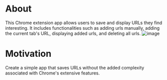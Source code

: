 # About 
This Chrome extension app allows users to save and display URLs they find interesting. It includes functionalities such as adding urls manually, adding the current tab's URL, displaying added urls, and deleting all urls.
![image](https://github.com/YuriMakaruk/53.-Deploy-the-final-version/assets/59933926/92acbf96-7d71-413c-a838-594356943c1e)
# Motivation
Create a simple app that saves URLs without the added complexity associated with Chrome's extensive features.
